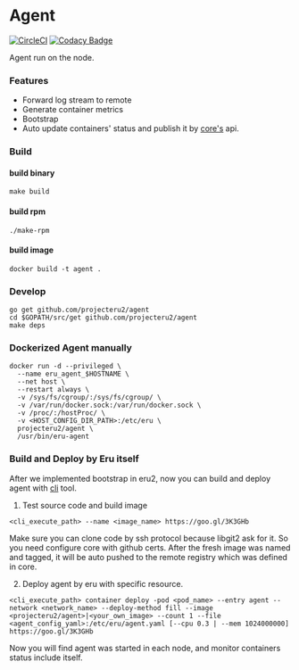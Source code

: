 Agent
======
[![CircleCI](https://circleci.com/gh/projecteru2/agent/tree/master.svg?style=shield)](https://circleci.com/gh/projecteru2/agent/tree/master)
[![Codacy Badge](https://api.codacy.com/project/badge/Grade/d13bd1a389244a77b0e11053025a963b)](https://www.codacy.com/app/CMGS/agent?utm_source=github.com&amp;utm_medium=referral&amp;utm_content=projecteru2/agent&amp;utm_campaign=Badge_Grade)

Agent run on the node.

### Features

* Forward log stream to remote
* Generate container metrics
* Bootstrap
* Auto update containers' status and publish it by [core's](https://github.com/projecteru2/core) api.

### Build

#### build binary

`make build`

#### build rpm

`./make-rpm`

#### build image

`docker build -t agent .`

### Develop

```shell
go get github.com/projecteru2/agent
cd $GOPATH/src/get github.com/projecteru2/agent
make deps
```

### Dockerized Agent manually

```shell
docker run -d --privileged \
  --name eru_agent_$HOSTNAME \
  --net host \
  --restart always \
  -v /sys/fs/cgroup/:/sys/fs/cgroup/ \
  -v /var/run/docker.sock:/var/run/docker.sock \
  -v /proc/:/hostProc/ \
  -v <HOST_CONFIG_DIR_PATH>:/etc/eru \
  projecteru2/agent \
  /usr/bin/eru-agent
```

### Build and Deploy by Eru itself

After we implemented bootstrap in eru2, now you can build and deploy agent with [cli](https://github.com/projecteru2/cli) tool.

1. Test source code and build image

```shell
<cli_execute_path> --name <image_name> https://goo.gl/3K3GHb
```

Make sure you can clone code by ssh protocol because libgit2 ask for it. So you need configure core with github certs. After the fresh image was named and tagged, it will be auto pushed to the remote registry which was defined in core.

2. Deploy agent by eru with specific resource.

```shell
<cli_execute_path> container deploy -pod <pod_name> --entry agent --network <network_name> --deploy-method fill --image <projecteru2/agent>|<your_own_image> --count 1 --file <agent_config_yaml>:/etc/eru/agent.yaml [--cpu 0.3 | --mem 1024000000] https://goo.gl/3K3GHb
```

Now you will find agent was started in each node, and monitor containers status include itself.
